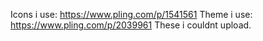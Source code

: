 Icons i use: https://www.pling.com/p/1541561
Theme i use: https://www.pling.com/p/2039961
These i couldnt upload.
